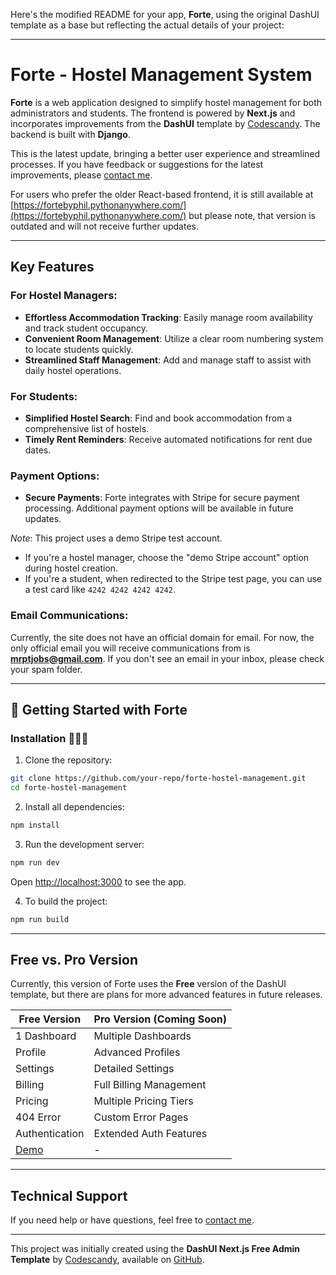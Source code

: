 Here's the modified README for your app, **Forte**, using the original DashUI template as a base but reflecting the actual details of your project:

---

# Forte - Hostel Management System



**Forte** is a web application designed to simplify hostel management for both administrators and students. The frontend is powered by **Next.js** and incorporates improvements from the **DashUI** template by [Codescandy](https://codescandy.com/). The backend is built with **Django**.

This is the latest update, bringing a better user experience and streamlined processes. If you have feedback or suggestions for the latest improvements, please [contact me](mailto:mrptjobs@gmail.com).

For users who prefer the older React-based frontend, it is still available at [https://fortebyphil.pythonanywhere.com/](https://fortebyphil.pythonanywhere.com/) but please note, that version is outdated and will not receive further updates.

---

## Key Features

### For Hostel Managers:
- **Effortless Accommodation Tracking**: Easily manage room availability and track student occupancy.
- **Convenient Room Management**: Utilize a clear room numbering system to locate students quickly.
- **Streamlined Staff Management**: Add and manage staff to assist with daily hostel operations.

### For Students:
- **Simplified Hostel Search**: Find and book accommodation from a comprehensive list of hostels.
- **Timely Rent Reminders**: Receive automated notifications for rent due dates.

### Payment Options:
- **Secure Payments**: Forte integrates with Stripe for secure payment processing. Additional payment options will be available in future updates.
  
*Note*: This project uses a demo Stripe test account. 
- If you're a hostel manager, choose the "demo Stripe account" option during hostel creation.
- If you're a student, when redirected to the Stripe test page, you can use a test card like `4242 4242 4242 4242`.

### Email Communications:
Currently, the site does not have an official domain for email. For now, the only official email you will receive communications from is **mrptjobs@gmail.com**. If you don't see an email in your inbox, please check your spam folder.

---

## 🚀 Getting Started with Forte

### Installation 👨🏻‍💻

1. Clone the repository:

```bash
git clone https://github.com/your-repo/forte-hostel-management.git
cd forte-hostel-management
```

2. Install all dependencies:

```bash
npm install
```

3. Run the development server:

```bash
npm run dev
```

Open [http://localhost:3000](http://localhost:3000) to see the app.

4. To build the project:

```bash
npm run build
```

---

## Free vs. Pro Version
Currently, this version of Forte uses the **Free** version of the DashUI template, but there are plans for more advanced features in future releases.

| Free Version          | Pro Version (Coming Soon) |
|-----------------------|---------------------------|
| 1 Dashboard           | Multiple Dashboards       |
| Profile               | Advanced Profiles         |
| Settings              | Detailed Settings         |
| Billing               | Full Billing Management   |
| Pricing               | Multiple Pricing Tiers    |
| 404 Error             | Custom Error Pages        |
| Authentication        | Extended Auth Features    |
| [Demo](https://dashui-free-nextjs-admin-template.vercel.app/) | - |

---

## Technical Support

If you need help or have questions, feel free to [contact me](mailto:mrptjobs@gmail.com).

---

This project was initially created using the **DashUI Next.js Free Admin Template** by [Codescandy](https://codescandy.com/), available on [GitHub](https://github.com/codescandy/dashui-free-nextjs-admin-template).

